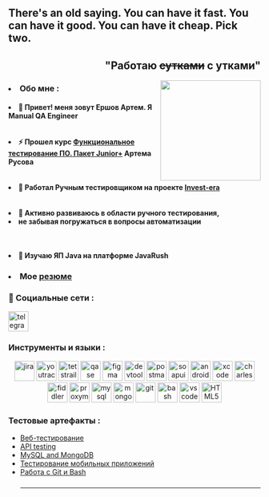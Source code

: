 <h2 align="left">There's an old saying. You can have it fast. You can have it good. You can have it cheap. Pick two.</h2>

<h2 align="Right">"Работаю <del>сутками</del> с утками"</h2>
<img align="right" height="200" src="https://media0.giphy.com/media/v1.Y2lkPTc5MGI3NjExZGh3ZHN3eXR4YXp3bzVsZWtxaWZqemJzeHRxZmJqZDR2cHc3bnVvbiZlcD12MV9pbnRlcm5hbF9naWZfYnlfaWQmY3Q9Zw/HzPtbOKyBoBFsK4hyc/giphy.gif"  />

 <h3><li>Обо мне : </li></h3>

<h4><li>🚀   Привет! меня зовут Ершов Артем. Я Manual QA Engineer</li>
<br></br>
<li>⚡   Прошел курс <a href="https://github.com/OHacksley/OHacksley/blob/main/%D0%A1%D0%B5%D1%80%D1%82%D0%B8%D1%84%D0%B8%D0%BA%D0%B0%D1%82%20%D0%BE%D0%B1%20%D0%BE%D0%BA%D0%BE%D0%BD%D1%87%D0%B0%D0%BD%D0%B8%D0%B8%20%D0%BA%D1%83%D1%80%D1%81%D0%B0.pdf"> Функциональное тестирование ПО. Пакет Junior+</a> Артема Русова</li>
<br></br>
<li>💼   Работал Ручным тестировщиком на проекте <a href="https://invest-era.ru">Invest-era</a> </li>
<br></br>
<li>📙   Активно развиваюсь в области ручного тестирования, <br><li>не забывая погружаться в вопросы автоматизации</li></br></li>
<br></br>
<li>📖   Изучаю ЯП Java на платформе JavaRush</li></h4>


<h3><li>   Мое <a href="https://github.com/OHacksley/Resume/blob/main/%D0%95%D1%80%D1%88%D0%BE%D0%B2%20%D0%90%D1%80%D1%82%D0%B5%D0%BC%20%D0%A1%D0%B5%D1%80%D0%B3%D0%B5%D0%B5%D0%B2%D0%B8%D1%87%20%D1%80%D0%B5%D0%B7%D1%8E%D0%BC%D0%B5.pdf">резюме</a></li> </h3>

### 🤝 Социальные сети :

  <div id="badges">
    <a href="https://t.me/OHacksley" target="_blank">
      <img src="https://cdn-icons-png.flaticon.com/512/2111/2111646.png" width="40" height="40" alt="telegram" />
    </a>
  </div>

### Инструменты и языки : 

<p align="center">
<img src="https://cdn.jsdelivr.net/gh/devicons/devicon/icons/jira/jira-original.svg" title="jira" alt="jira" width="40" height="40"/>
<img src="https://upload.wikimedia.org/wikipedia/commons/thumb/8/8d/YouTrack_Icon.svg/1024px-YouTrack_Icon.svg.png?20200803082248" title="youtrack" alt="youtrack" width="40" height="40"/>
<img src="https://codahosted.io/packs/21236/unversioned/assets/LOGO/ba1091c59bab89cd2fd0f289622731fe16113d7b00905abe64759c313a4b73b76c1b0426076ed76cb74752234c734131df46992d5b8b48fc13e264240e4f7119f736cfeb64df36ded54b5cbf6198b9cadedf18dd0cac5c7dbcd16e6336c29363cd1292ba" title="testrail" alt="tetstrail" width="40" height="40"/>
<img src="https://luna1.co/eb0187.png" title="qase" alt="qase" width="40" height="40"/>
<img src="https://cdn.jsdelivr.net/gh/devicons/devicon/icons/figma/figma-original.svg" title="figma" alt="figma" width="40" height="40"/>
<img src="https://d33wubrfki0l68.cloudfront.net/38b5c953a4667366685d55db55d057c86db1fc54/a0fdc/static/acae6b24d940347661ca901ea07f47c1/chrome-dev-logo-icon.png" title="devtools" alt="devtools" width="40" height="40"/>
<img src="https://www.svgrepo.com/show/354202/postman-icon.svg" title="postman" alt="postman" width="40" height="40"/>
<img src="https://encrypted-tbn0.gstatic.com/images?q=tbn:ANd9GcTDLj-17hLuPse4K5lo4VLNFRn89rjLSB-KKIZMdNjB0Q&s" title="soapui" alt="soapui" width="40" height="40"/>
 <img src="https://cdn.jsdelivr.net/gh/devicons/devicon/icons/androidstudio/androidstudio-original.svg" title="android-studio" alt="android-studio" width="40" height="40"/>
<img src="https://cdn.jsdelivr.net/gh/devicons/devicon/icons/xcode/xcode-original.svg" title="xcode" alt="xcode" width="40" height="40"/>
<img src="https://cdn.icon-icons.com/icons2/3053/PNG/512/charles_proxy_macos_bigsur_icon_190302.png" title="charles-proxy" alt="charles-proxy" width="40" height="40"/>
<img src="https://www.megaleechers.com/storage/Fiddler-Everywhere-Icon.png" title="fiddler" alt="fiddler" width="40" height="40"/>
<img src="https://ph-files.imgix.net/f1aba60e-b071-4afd-bde6-7c123853a3ae.png?auto=format" title="proxyman" alt="proxyman" width="40" height="40"/>
<img src="https://cdn.jsdelivr.net/gh/devicons/devicon/icons/mysql/mysql-original.svg" title="mysql" alt="mysql" width="40" height="40"/>
<img src="https://cdn.jsdelivr.net/gh/devicons/devicon/icons/mongodb/mongodb-original.svg" title="mongodb" alt="mongodb" width="40" height="40"/>
<img src="https://cdn.jsdelivr.net/gh/devicons/devicon/icons/git/git-original.svg" title="git" alt="git" width="40" height="40"/>
<img src="https://upload.wikimedia.org/wikipedia/commons/thumb/4/4b/Bash_Logo_Colored.svg/1024px-Bash_Logo_Colored.svg.png?20180723054350" title="bash" alt="bash" width="40" height="40"/>
<img src="https://cdn.jsdelivr.net/gh/devicons/devicon/icons/vscode/vscode-original.svg" title="vscode" alt="vscode" width="40" height="40"/>
<img src="https://cdn-icons-png.flaticon.com/512/919/919827.png" title="HTML5" alt="HTML5" width="40" height="40"/>
</p>

### Тестовые артефакты : 

<p> 
 <ul>
  <li>  <a href="https://github.com/OHacksley/Web">Веб-тестирование </a>  </li>
  <li>  <a href="https://github.com/OHacksley/API">API testing</a>  </li>
 <li>  <a href="https://github.com/OHacksley/Database/tree/main">MySQL and MongoDB</a>  </li>
<li>  <a href="https://github.com/OHacksley/Mobile/blob/main/">Тестирование мобильных приложений</a>  </li>
<li>  <a href="https://github.com/OHacksley/git_bash-github-/blob/main/">Работа с Git и Bash </a>  </li>
</p>

###
---
